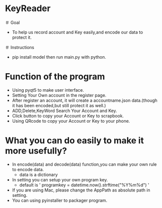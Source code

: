 # KeyReader

＃ Goal
* To help us record account and Key easily,and encode our data to protect it.

＃ Instructions
* pip install model then run main.py with python.

# Function of the program

* Using pyqt5 to make user interface.
* Setting Your Own account in the register page.
* After register an account, it will create a accountname.json data.(though it has been encoded,but still protect it as well.)
* ADD,Delete,KeyWord Search Your Account and Key.
* Click button to copy your Account or Key to scrapbook.
* Using QRcode to copy your Account or Key to your phone.

# What you can do easily to make it more usefully?
* In encode(data) and decode(data) function,you can make your own rule to encode data.
  - data is a dictionary
* In setting you can setup your own program key.
  - default is ' programkey = datetime.now().strftime("%Y%m%d") '
* If you are using Mac, please change the AppPath as absolute path in setting.
* You can using pyinstaller to packager program.



  



